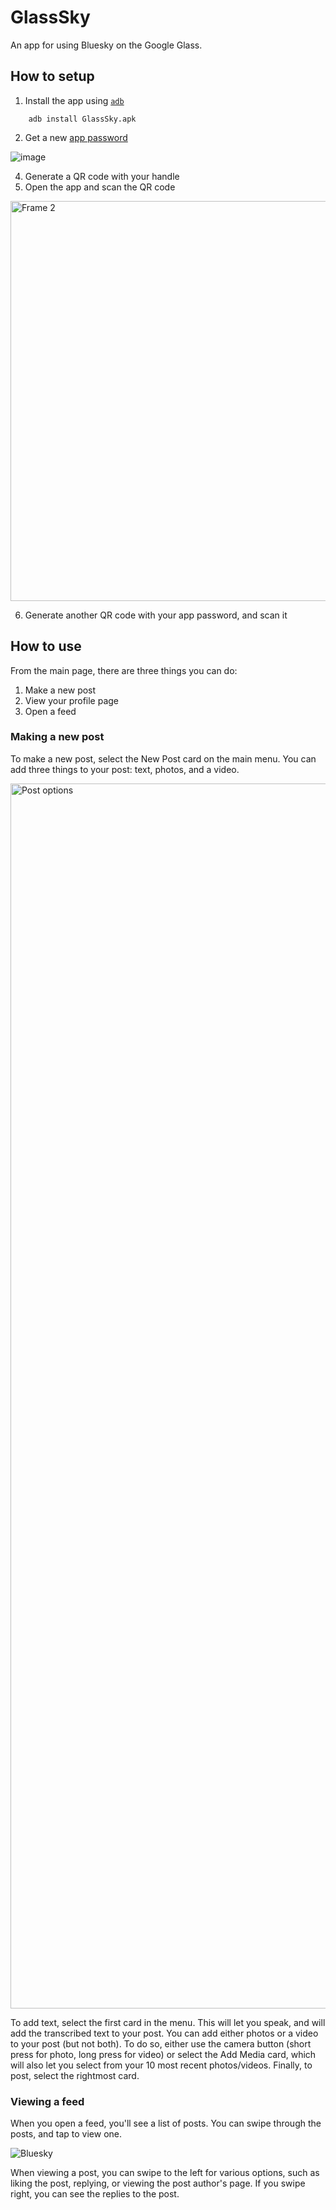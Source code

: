 # GlassSky
An app for using Bluesky on the Google Glass.
  
## How to setup
1. Install the app using [`adb`](https://developer.android.com/tools/help/adb.html)
```
    adb install GlassSky.apk
```
2. Get a new [app password](https://bsky.app/settings/app-passwords)

  ![image](https://github.com/user-attachments/assets/246e7257-63c6-4a6b-9fff-b0ec11b06a3c)

4. Generate a QR code with your handle
5. Open the app and scan the QR code
   
  <img width="640" alt="Frame 2" src="https://github.com/user-attachments/assets/d93eca4c-6ca0-4b96-b28c-d61bed8b6e3e" />

6. Generate another QR code with your app password, and scan it

## How to use
From the main page, there are three things you can do:
1. Make a new post
2. View your profile page
3. Open a feed

### Making a new post
To make a new post, select the New Post card on the main menu.
You can add three things to your post: text, photos, and a video.

<img width="1960" alt="Post options" src="https://github.com/user-attachments/assets/10df3505-7ec7-43ed-a501-8c6dabfcdd8e" />

To add text, select the first card in the menu. This will let you speak, and will add the transcribed text to your post.
You can add either photos or a video to your post (but not both). To do so, either use the camera button (short press for photo, long press for video) or select the Add Media card, which will also let you select from your 10 most recent photos/videos.
Finally, to post, select the rightmost card.
### Viewing a feed
When you open a feed, you'll see a list of posts. You can swipe through the posts, and tap to view one.

![Bluesky](https://github.com/user-attachments/assets/43c93de3-faf8-4114-9660-a3ccd7b4ebcd)

When viewing a post, you can swipe to the left for various options, such as liking the post, replying, or viewing the post author's page. If you swipe right, you can see the replies to the post.
